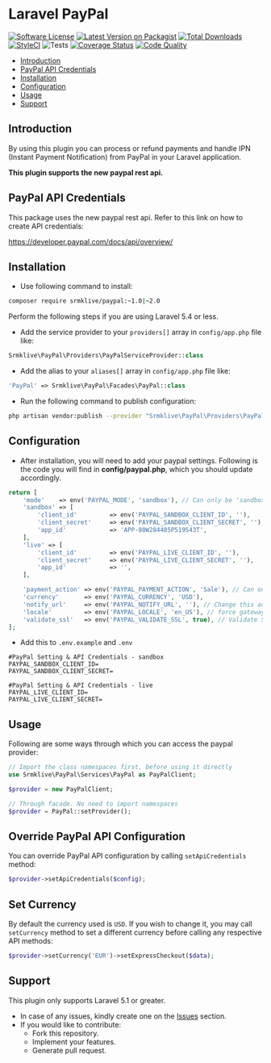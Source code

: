 # Laravel PayPal

[![Software License](https://img.shields.io/badge/license-MIT-brightgreen.svg?style=flat-square)](LICENSE.md)
[![Latest Version on Packagist](https://img.shields.io/packagist/v/srmklive/paypal.svg?style=flat-square)](https://packagist.org/packages/srmklive/paypal)
[![Total Downloads](https://img.shields.io/packagist/dt/srmklive/paypal.svg?style=flat-square)](https://packagist.org/packages/srmklive/paypal)
[![StyleCI](https://github.styleci.io/repos/43671533/shield?branch=v2.0)](https://github.styleci.io/repos/43671533?branch=v2.0)
![Tests](https://github.com/srmklive/laravel-paypal/workflows/Tests/badge.svg)
[![Coverage Status](https://coveralls.io/repos/github/srmklive/laravel-paypal/badge.svg?branch=v2.0)](https://coveralls.io/github/srmklive/laravel-paypal?branch=v2.0)
[![Code Quality](https://scrutinizer-ci.com/g/srmklive/laravel-paypal/badges/quality-score.png?b=v2.0)](https://scrutinizer-ci.com/g/srmklive/laravel-paypal/?branch=v2.0)

- [Introduction](#introduction)
- [PayPal API Credentials](#paypal-api-credentials)
- [Installation](#installation)
- [Configuration](#configuration)
- [Usage](#usage)
- [Support](#support)

    
<a name="introduction"></a>
## Introduction

By using this plugin you can process or refund payments and handle IPN (Instant Payment Notification) from PayPal in your Laravel application.

**This plugin supports the new paypal rest api.**

<a name="paypal-api-credentials"></a>
## PayPal API Credentials

This package uses the new paypal rest api. Refer to this link on how to create API credentials:

https://developer.paypal.com/docs/api/overview/

<a name="installation"></a>
## Installation

* Use following command to install:

```bash
composer require srmklive/paypal:~1.0|~2.0
```

Perform the following steps if you are using Laravel 5.4 or less.

* Add the service provider to your `providers[]` array in `config/app.php` file like: 

```php
Srmklive\PayPal\Providers\PayPalServiceProvider::class
```

* Add the alias to your `aliases[]` array in `config/app.php` file like: 

```php
'PayPal' => Srmklive\PayPal\Facades\PayPal::class
```

* Run the following command to publish configuration:

```bash
php artisan vendor:publish --provider "Srmklive\PayPal\Providers\PayPalServiceProvider"
```

<a name="configuration"></a>
## Configuration

* After installation, you will need to add your paypal settings. Following is the code you will find in **config/paypal.php**, which you should update accordingly.

```php
return [
    'mode'    => env('PAYPAL_MODE', 'sandbox'), // Can only be 'sandbox' Or 'live'. If empty or invalid, 'live' will be used.
    'sandbox' => [
        'client_id'         => env('PAYPAL_SANDBOX_CLIENT_ID', ''),
        'client_secret'     => env('PAYPAL_SANDBOX_CLIENT_SECRET', ''),
        'app_id'            => 'APP-80W284485P519543T',
    ],
    'live' => [
        'client_id'         => env('PAYPAL_LIVE_CLIENT_ID', ''),
        'client_secret'     => env('PAYPAL_LIVE_CLIENT_SECRET', ''),
        'app_id'            => '',
    ],

    'payment_action' => env('PAYPAL_PAYMENT_ACTION', 'Sale'), // Can only be 'Sale', 'Authorization' or 'Order'
    'currency'       => env('PAYPAL_CURRENCY', 'USD'),
    'notify_url'     => env('PAYPAL_NOTIFY_URL', ''), // Change this accordingly for your application.
    'locale'         => env('PAYPAL_LOCALE', 'en_US'), // force gateway language  i.e. it_IT, es_ES, en_US ... (for express checkout only)
    'validate_ssl'   => env('PAYPAL_VALIDATE_SSL', true), // Validate SSL when creating api client.
];
```

* Add this to `.env.example` and `.env`

```
#PayPal Setting & API Credentials - sandbox
PAYPAL_SANDBOX_CLIENT_ID=
PAYPAL_SANDBOX_CLIENT_SECRET=

#PayPal Setting & API Credentials - live
PAYPAL_LIVE_CLIENT_ID=
PAYPAL_LIVE_CLIENT_SECRET=
```

<a name="usage"></a>
## Usage

Following are some ways through which you can access the paypal provider:

```php
// Import the class namespaces first, before using it directly
use Srmklive\PayPal\Services\PayPal as PayPalClient;

$provider = new PayPalClient;

// Through facade. No need to import namespaces
$provider = PayPal::setProvider();
```

<a name="usage-paypal-api-configuration"></a>
## Override PayPal API Configuration

You can override PayPal API configuration by calling `setApiCredentials` method:

```php
$provider->setApiCredentials($config);
```

<a name="usage-currency"></a>
## Set Currency

By default the currency used is `USD`. If you wish to change it, you may call `setCurrency` method to set a different currency before calling any respective API methods:

```php
$provider->setCurrency('EUR')->setExpressCheckout($data);
```
            
<a name="support"></a>
## Support

This plugin only supports Laravel 5.1 or greater.
* In case of any issues, kindly create one on the [Issues](https://github.com/srmklive/laravel-paypal/issues) section.
* If you would like to contribute:
  * Fork this repository.
  * Implement your features.
  * Generate pull request.
 

